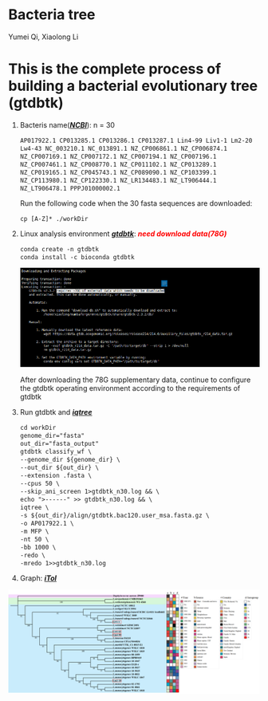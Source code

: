 # Bacteria tree

Yumei Qi, Xiaolong Li

# This is the complete process of building a bacterial evolutionary tree (gtdbtk)

1. Bacteris name(***[NCBI](https://www.ncbi.nlm.nih.gov/)***): n = 30

   ```shell
   AP017922.1 CP013285.1 CP013286.1 CP013287.1 Lin4-99 Liv1-1 Lm2-20 Lw4-43 NC_003210.1 NC_013891.1 NZ_CP006861.1 NZ_CP006874.1 NZ_CP007169.1 NZ_CP007172.1 NZ_CP007194.1 NZ_CP007196.1 NZ_CP007461.1 NZ_CP008770.1 NZ_CP011102.1 NZ_CP013289.1 NZ_CP019165.1 NZ_CP045743.1 NZ_CP089090.1 NZ_CP103399.1 NZ_CP113980.1 NZ_CP122330.1 NZ_LR134483.1 NZ_LT906444.1 NZ_LT906478.1 PPPJ01000002.1
   ```

   Run the following code when the 30 fasta sequences are downloaded:

   ```shell
   cp [A-Z]* ./workDir
   ```

   

2. Linux analysis environment ***[gtdbtk](https://github.com/Ecogenomics/GTDBTk)***: ***<span style="color:red"> need download data(78G)</span>***

   ```shell
   conda create -n gtdbtk
   conda install -c bioconda gtdbtk
   ```

   ![Alt Text](fig/image-20231020142700100.png)

   After downloading the 78G supplementary data, continue to configure the gtdbtk operating environment according to the requirements of gtdbtk

3. Run gtdbtk and ***[iqtree](http://www.iqtree.org/)***

   ```shell
   cd workDir
   genome_dir="fasta"
   out_dir="fasta_output"
   gtdbtk classify_wf \
   --genome_dir ${genome_dir} \
   --out_dir ${out_dir} \
   --extension .fasta \
   --cpus 50 \
   --skip_ani_screen 1>gtdbtk_n30.log && \
   echo ">------" >> gtdbtk_n30.log && \
   iqtree \
   -s ${out_dir}/align/gtdbtk.bac120.user_msa.fasta.gz \
   -o AP017922.1 \
   -m MFP \
   -nt 50 \
   -bb 1000 \
   -redo \
   -mredo 1>>gtdbtk_n30.log
   ```

4. Graph: ***[iTol](https://itol.embl.de/)***

![Alt Text](fig/image-20241026213302333.png)
